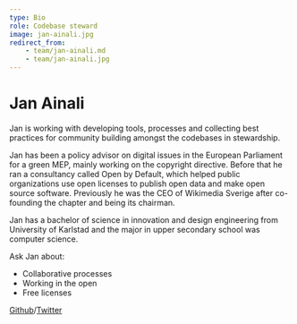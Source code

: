 ```yaml
---
type: Bio
role: Codebase steward
image: jan-ainali.jpg
redirect_from:
    - team/jan-ainali.md
    - team/jan-ainali.jpg
---
```


# Jan Ainali

Jan is working with developing tools, processes and collecting best practices for community building amongst the codebases in stewardship.

Jan has been a policy advisor on digital issues in the European Parliament for a green MEP, mainly working on the copyright directive. Before that he ran a consultancy called Open by Default, which helped public organizations use open licenses to publish open data and make open source software. Previously he was the CEO of Wikimedia Sverige after co-founding the chapter and being its chairman.

Jan has a bachelor of science in innovation and design engineering from University of Karlstad and the major in upper secondary school was computer science.

Ask Jan about:

* Collaborative processes
* Working in the open
* Free licenses

[Github](https://github.com/ainali)/[Twitter](https://twitter.com/jan_ainali)
